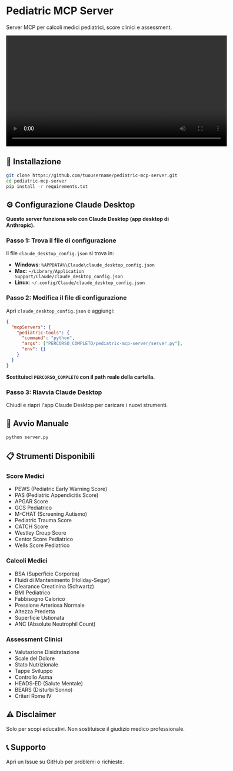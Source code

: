  # Pediatric MCP Server

Server MCP per calcoli medici pediatrici, score clinici e assessment.

<video width="600" controls>
  <source src="2025-07-06 22-03-30.mkv" type="video/mkv">
  Il tuo browser non supporta il tag video.
</video>


## 🚀 Installazione

```bash
git clone https://github.com/tuousername/pediatric-mcp-server.git
cd pediatric-mcp-server
pip install -r requirements.txt
```

## ⚙️ Configurazione Claude Desktop

**Questo server funziona solo con Claude Desktop (app desktop di Anthropic).**

### Passo 1: Trova il file di configurazione

Il file `claude_desktop_config.json` si trova in:

- **Windows**: `%APPDATA%\Claude\claude_desktop_config.json`
- **Mac**: `~/Library/Application Support/Claude/claude_desktop_config.json`
- **Linux**: `~/.config/Claude/claude_desktop_config.json`

### Passo 2: Modifica il file di configurazione

Apri `claude_desktop_config.json` e aggiungi:

```json
{
  "mcpServers": {
    "pediatric-tools": {
      "command": "python",
      "args": ["PERCORSO_COMPLETO/pediatric-mcp-server/server.py"],
      "env": {}
    }
  }
}
```

**Sostituisci `PERCORSO_COMPLETO` con il path reale della cartella.**

### Passo 3: Riavvia Claude Desktop

Chiudi e riapri l'app Claude Desktop per caricare i nuovi strumenti.

## 🔧 Avvio Manuale

```bash
python server.py
```

## 📋 Strumenti Disponibili

### Score Medici
- PEWS (Pediatric Early Warning Score)
- PAS (Pediatric Appendicitis Score)
- APGAR Score
- GCS Pediatrico
- M-CHAT (Screening Autismo)
- Pediatric Trauma Score
- CATCH Score
- Westley Croup Score
- Centor Score Pediatrico
- Wells Score Pediatrico

### Calcoli Medici
- BSA (Superficie Corporea)
- Fluidi di Mantenimento (Holiday-Segar)
- Clearance Creatinina (Schwartz)
- BMI Pediatrico
- Fabbisogno Calorico
- Pressione Arteriosa Normale
- Altezza Predetta
- Superficie Ustionata
- ANC (Absolute Neutrophil Count)

### Assessment Clinici
- Valutazione Disidratazione
- Scale del Dolore
- Stato Nutrizionale
- Tappe Sviluppo
- Controllo Asma
- HEADS-ED (Salute Mentale)
- BEARS (Disturbi Sonno)
- Criteri Rome IV

## ⚠️ Disclaimer

Solo per scopi educativi. Non sostituisce il giudizio medico professionale.

## 📞 Supporto

Apri un Issue su GitHub per problemi o richieste.
